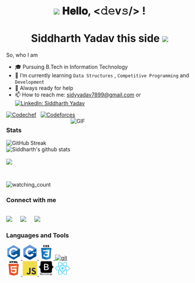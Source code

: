 <h1 align="center"><img src="https://media.giphy.com/media/CV8n4vC6r9b5J3JZd9/giphy.gif" width="30px"> 𝐇𝐞𝐥𝐥𝐨, <𝚍𝚎v𝚜/> ! 
<br>
<h1 align="center">Siddharth Yadav this side  <img src="https://spinestaffing.com/wp-content/uploads/2021/03/giphy-6.gif" width="120px">
</h1>

So, who I am
- 🎓 Pursuing B.Tech in Information Technology
- 🌱 I’m currently learning `Data Structures` , `Competitive Programming` and `Development`
- 💬 Always ready for help
- 📫 How to reach me: sidyyadav7899@gmail.com or [![LinkedIn: Siddharth Yadav](https://img.shields.io/badge/-SiddharthYadav-blue?style=flat-square&logo=Linkedin&logoColor=white&link=https://www.linkedin.com/in/siddharth-yadav-472a62201/)](https://www.linkedin.com/in/siddharth-yadav-472a62201/)

[![Codechef](https://cp-logo.vercel.app/codechef/siddharth_1109)](https://www.codechef.com/users/siddharth_1109)&nbsp;&nbsp;&nbsp;[![Codeforces](https://cp-logo.vercel.app/codeforces/Sid_7899)](https://codeforces.com/profile/Sid_7899)
<img align="right" alt="GIF" src="https://github.com/abhisheknaiidu/abhisheknaiidu/blob/master/code.gif?raw=true" width="330" height="450" />
### Stats
![GitHub Streak](https://github-readme-streak-stats.herokuapp.com/?user=Siddharth7899&theme=tokyonight&count_private=true)
![Siddharth's github stats](https://github-readme-stats.vercel.app/api?username=Siddharth7899&show_icons=true&hide_border=true&theme=tokyonight&count_private=true)

<a href="https://github.com/Siddharth7899/github-readme-stats"><img align="center" src="https://github-readme-stats.vercel.app/api/top-langs/?username=Siddharth7899&layout=compact&theme=dark&hide_border=true" /></a>

<!--![GitHub Activity Graph](https://activity-graph.herokuapp.com/graph?username=Siddharth7899&theme=github&count_private=true)
<p align="left"> <a href="https://github.com/ryo-ma/github-profile-trophy"><img src="https://github-profile-trophy.vercel.app/?username=Siddharth7899" alt="Siddharth7899" /></a> </p>
-->
<br/>
<p align="left"> 
<img src="https://komarev.com/ghpvc/?username=manglam16&style=for-the-badge&color=brightgreen" alt="watching_count" />
 </p>
<h3 align="left">Connect with me</h3>
<p>
<br>	
<a target="_blank" href="https://www.linkedin.com/in/siddharth-yadav-472a62201/"><img src="https://img.shields.io/badge/-LinkedIn-0077B5?style=for-the-badge&logo=Linkedin&logoColor=white"></img></a>
&emsp;
<a target="_blank" href="mailto:sidyyadav7899@gmail.com"><img src="https://img.shields.io/badge/Gmail-D14836?style=for-the-badge&logo=gmail&logoColor=white"></img></a>
&emsp;
<a target="_blank" href="https://www.instagram.com/sid_yadav7899/"><img src="https://img.shields.io/badge/Instagram-d62976?style=for-the-badge&logo=Instagram&logoColor=white"></img></a>
</p>

<h3>Languages and Tools</h3>
<p align="left"> 
 </a> <a href="https://www.cprogramming.com/" target="_blank"> <img src="https://raw.githubusercontent.com/devicons/devicon/master/icons/c/c-original.svg" alt="c" width="40" height="40"/> </a> <a href="https://www.w3schools.com/cpp/" target="_blank"> <img src="https://raw.githubusercontent.com/devicons/devicon/master/icons/cplusplus/cplusplus-original.svg" alt="cplusplus" width="40" height="40"/> </a> <a href="https://www.w3schools.com/css/" target="_blank"> <img src="https://raw.githubusercontent.com/devicons/devicon/master/icons/css3/css3-original-wordmark.svg" alt="css3" width="40" height="40"/> </a> <a href="https://git-scm.com/" target="_blank"> <img src="https://www.vectorlogo.zone/logos/git-scm/git-scm-icon.svg" alt="git" width="40" height="40"/> </a> <a href="https://www.w3.org/html/" target="_blank"> <img src="https://raw.githubusercontent.com/devicons/devicon/master/icons/html5/html5-original-wordmark.svg" alt="html5" width="40" height="40"/> </a> <a href="https://developer.mozilla.org/en-US/docs/Web/JavaScript" target="_blank"> <img src="https://raw.githubusercontent.com/devicons/devicon/master/icons/javascript/javascript-original.svg" alt="javascript" width="40" height="40"/> </a>
 <img src="https://raw.githubusercontent.com/devicons/devicon/master/icons/bootstrap/bootstrap-plain-wordmark.svg" alt="bootstrap" width="40" height="40"/> </a>
 <img src="https://raw.githubusercontent.com/devicons/devicon/master/icons/react/react-original.svg" alt="Reactjs" width="40" height="40"/> </a>
<br>
